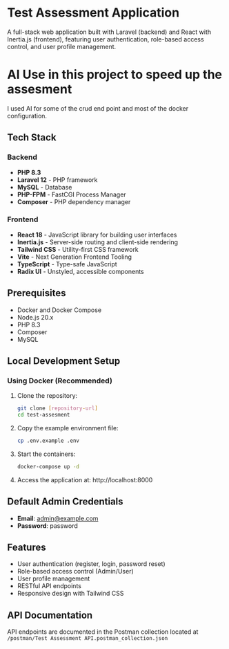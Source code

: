 # Test Assessment Application

A full-stack web application built with Laravel (backend) and React with Inertia.js (frontend), featuring user authentication, role-based access control, and user profile management.

# AI Use in this project to speed up the assesment

I used AI for some of the crud end point and most of the docker configuration.

## Tech Stack

### Backend
- **PHP 8.3**
- **Laravel 12** - PHP framework
- **MySQL** - Database
- **PHP-FPM** - FastCGI Process Manager
- **Composer** - PHP dependency manager

### Frontend
- **React 18** - JavaScript library for building user interfaces
- **Inertia.js** - Server-side routing and client-side rendering
- **Tailwind CSS** - Utility-first CSS framework
- **Vite** - Next Generation Frontend Tooling
- **TypeScript** - Type-safe JavaScript
- **Radix UI** - Unstyled, accessible components

## Prerequisites

- Docker and Docker Compose
- Node.js 20.x
- PHP 8.3
- Composer
- MySQL

## Local Development Setup

### Using Docker (Recommended)

1. Clone the repository:
   ```bash
   git clone [repository-url]
   cd test-assesment
   ```

2. Copy the example environment file:
   ```bash
   cp .env.example .env
   ```

3. Start the containers:
   ```bash
   docker-compose up -d
   ```
4. Access the application at: http://localhost:8000


## Default Admin Credentials

- **Email**: admin@example.com
- **Password**: password

## Features

- User authentication (register, login, password reset)
- Role-based access control (Admin/User)
- User profile management
- RESTful API endpoints
- Responsive design with Tailwind CSS

## API Documentation

API endpoints are documented in the Postman collection located at `/postman/Test Assessment API.postman_collection.json`
